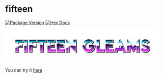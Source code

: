# fifteen

[![Package Version](https://img.shields.io/hexpm/v/fifteen)](https://hex.pm/packages/fifteen)
[![Hex Docs](https://img.shields.io/badge/hex-docs-ffaff3)](https://hexdocs.pm/fifteen/)

![image](https://github.com/igolubevJ/fifteen/blob/main/priv/static/image/logo.png?raw=true)


You can try it [here](https://67ccab64c8aa31016d1daba7--wondrous-dieffenbachia-fba542.netlify.app/)
